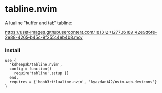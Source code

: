 # tabline.nvim

A lualine "buffer and tab" tabline:

https://user-images.githubusercontent.com/1813121/127736189-42e9d6fe-2e88-4265-b45c-9f255c4eb4b8.mov

### Install

```
use {
  'kdheepak/tabline.nvim',
  config = function()
    require'tabline'.setup {}
  end,
  requires = {'hoob3rt/lualine.nvim', 'kyazdani42/nvim-web-devicons'}
}
```
